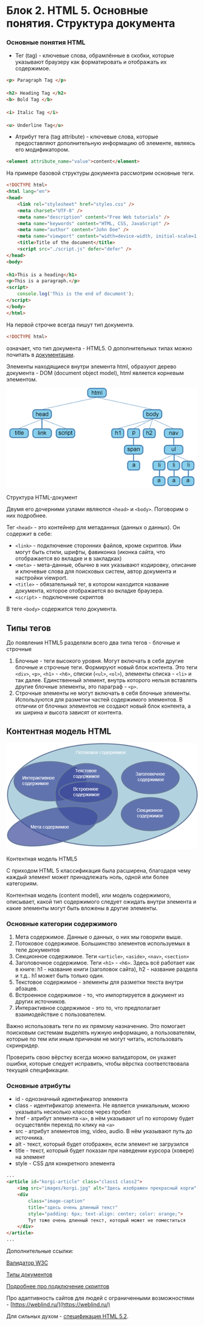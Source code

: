 # Блок 2. HTML 5. Основные понятия. Структура документа

### Основные понятия HTML

- Тег (tag) - ключевые слова, обрамлённые в скобки, которые указывают браузеру как форматировать и отображать их содержимое.

```html
<p> Paragraph Tag </p>

<h2> Heading Tag </h2>
<b> Bold Tag </b>

<i> Italic Tag </i>

<u> Underline Tag</u>
```

- Атрибут тега (tag attribute) - ключевые слова, которые предоставляют дополнительную информацию об элементе, являясь его модификатором.

```html
<element attribute_name="value">content</element>
```

На примере базовой структуры документа рассмотрим основные теги.

```html
<!DOCTYPE html>
<html lang="en">
<head>
	<link rel="stylesheet" href="styles.css" />
	<meta charset="UTF-8" />
	<meta name="description" content="Free Web tutorials" />
	<meta name="keywords" content="HTML, CSS, JavaScript" />
	<meta name="author" content="John Doe" />
	<meta name="viewport" content="width=device-width, initial-scale=1.0" />
	<title>Title of the document</title>
	<script src="./script.js" defer="defer" />
</head>
<body>

<h1>This is a heading</h1>
<p>This is a paragraph.</p>
<script>
	console.log('This is the end of document');
</script>
</body>
</html>
```

На первой строчке всегда пишут тип документа.

```html
<!DOCTYPE html>
```

означает, что тип документа - HTML5. О дополнительных типах можно почитать в [документации](https://www.w3schools.com/tags/tag_doctype.asp).

Элементы находящиеся внутри элемента html, образуют дерево документа - DOM (document object model), html является корневым элементом.

![%D0%91%D0%BB%D0%BE%D0%BA%202%20HTML%205%20%D0%9E%D1%81%D0%BD%D0%BE%D0%B2%D0%BD%D1%8B%D0%B5%20%D0%BF%D0%BE%D0%BD%D1%8F%D1%82%D0%B8%D1%8F%20%D0%A1%D1%82%D1%80%D1%83%D0%BA%D1%82%D1%83%D1%80%D0%B0%20%D0%B4%D0%BE%D0%BA%D1%83%D0%BC%D0%B5%D0%BD%D1%82%D0%B0%20152e795b66814034a0c0f73186f9a61b/Untitled.png](%D0%91%D0%BB%D0%BE%D0%BA%202%20HTML%205%20%D0%9E%D1%81%D0%BD%D0%BE%D0%B2%D0%BD%D1%8B%D0%B5%20%D0%BF%D0%BE%D0%BD%D1%8F%D1%82%D0%B8%D1%8F%20%D0%A1%D1%82%D1%80%D1%83%D0%BA%D1%82%D1%83%D1%80%D0%B0%20%D0%B4%D0%BE%D0%BA%D1%83%D0%BC%D0%B5%D0%BD%D1%82%D0%B0%20152e795b66814034a0c0f73186f9a61b/Untitled.png)

Структура HTML-документ

Двумя его дочерними узлами являются `<head>` и `<body>`. Поговорим о них подробнее.

Тег `<head>` - это контейнер для метаданных (данных о данных). Он содержит в себе:

- `<link>` - подключение сторонних файлов, кроме скриптов. Ими могут быть стили, шрифты, фавиконка (иконка сайта, что отображается во вкладке и в закладках)
- `<meta>` - мета-данные, обычно в них указывают кодировку, описание и ключевые слова для поисковых систем, автор документа и настройки viewport.
- `<title>` - обязательный тег, в котором находится название документа, которое отображается во вкладке браузера.
- `<script>` - подключение скриптов

В теге `<body>` содержится тело документа.

## Типы тегов

До появления HTML5 разделяли всего два типа тегов - блочные и строчные

1. Блочные - теги высокого уровня. Могут включать в себя другие блочные и строчные теги. Формируют новый блок контента. Это теги `<div>`, `<p>`, `<h1>` - `<h6>`, списки (`<ul>`, `<ol>`), элементы списка - `<li>` и так далее. Единственный элемент, внутрь которого нельзя вставлять другие блочные элементы, это параграф - `<p>`.
2. Строчные элементы не могут включать в себя блочные элементы. Используются для разметки частей содержимого элементов. В отличии от блочных элементов не создают новый блок контента, а их ширина и высота зависят от контента.

## Контентная модель HTML

![%D0%91%D0%BB%D0%BE%D0%BA%202%20HTML%205%20%D0%9E%D1%81%D0%BD%D0%BE%D0%B2%D0%BD%D1%8B%D0%B5%20%D0%BF%D0%BE%D0%BD%D1%8F%D1%82%D0%B8%D1%8F%20%D0%A1%D1%82%D1%80%D1%83%D0%BA%D1%82%D1%83%D1%80%D0%B0%20%D0%B4%D0%BE%D0%BA%D1%83%D0%BC%D0%B5%D0%BD%D1%82%D0%B0%20152e795b66814034a0c0f73186f9a61b/Untitled%201.png](%D0%91%D0%BB%D0%BE%D0%BA%202%20HTML%205%20%D0%9E%D1%81%D0%BD%D0%BE%D0%B2%D0%BD%D1%8B%D0%B5%20%D0%BF%D0%BE%D0%BD%D1%8F%D1%82%D0%B8%D1%8F%20%D0%A1%D1%82%D1%80%D1%83%D0%BA%D1%82%D1%83%D1%80%D0%B0%20%D0%B4%D0%BE%D0%BA%D1%83%D0%BC%D0%B5%D0%BD%D1%82%D0%B0%20152e795b66814034a0c0f73186f9a61b/Untitled%201.png)

Контентная модель HTML5

С приходом HTML 5 классификация была расширена, благодаря чему каждый элемент может принадлежать ноль, одной или более категориям.

Контентная модель (content model), или модель содержимого, описывает, какой тип содержимого следует ожидать внутри элемента и какие элементы могут быть вложены в другие элементы.

### Основные категории содержимого

1. Мета содержимое. Данные о данных, о них мы говорили выше.
2. Потоковое содержимое. Большинство элементов используемых в теле документов
3. Секционное содержимое. Теги `<article>`, `<aside>`, `<nav>`, `<section>`
4. Заголовочное содержимое. Теги `<h1>` - `<h6>`. Здесь всё работает как в книге: h1 - название книги (заголовок сайта), h2 - название раздела и т.д.. h1 может быть только один.
5. Текстовое содержимое - элементы для разметки текста внутри абзацев.
6. Встроенное содержимое - то, что импортируется в документ из других источников.
7. Интерактивное содержимое - это то, что предполагает взаимодействие с пользователем.

Важно использовать теги по их прямому назначению. Это помогает поисковым системам выделять нужную информацию, а пользователям, которые по тем или иным причинам не могут читать, использовать скринридер.

Проверить свою вёрстку всегда можно валидатором, он укажет ошибки, которые следует исправить, чтобы вёрстка соответствовала текущей спецификации.

### Основные атрибуты

- id - однозначный идентификатор элемента
- class - идентификатор элемента. Не является уникальным, можно указывать несколько классов через пробел
- href - атрибут элемента `<a>`, в нём указывают url по которому будет осуществлён переход по клику на `<a>`
- src - атрибут элементов img, video, audio. В нём указывают путь до источника.
- alt - текст, который будет отображен, если элемент не загрузился
- title - текст, который будет показан при наведении курсора (ховере) на элемент
- style - CSS для конкретного элемента

```html
...
<article id="korgi-article" class="class1 class2">
	<img src="images/korgi.jpg" alt="Здесь изображен прекрасный корги" title="Собака" />
	<div
		class="image-caption"
		title="здесь очень длинный текст"
		style="padding: 6px; text-align: center; color: orange;">
		Тут тоже очень длинный текст, который может не поместиться
	</div>
</article>
...
```

Дополнительные ссылки:

[Валидатор W3C](https://validator.w3.org/)

[Типы документов](https://www.w3schools.com/tags/tag_doctype.asp)

[Подробнее про подключение скриптов](https://learn.javascript.ru/script-async-defer)

Про адаптивность сайтов для людей с ограниченными возможностями - [https://weblind.ru/](https://weblind.ru/)

Для сильных духом - [спецификация HTML 5.2](https://html.spec.whatwg.org/).